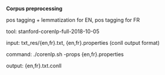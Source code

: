 **Corpus preprocessing**

pos tagging + lemmatization for EN, pos tagging for FR

tool: stanford-corenlp-full-2018-10-05

input: txt_res/{en,fr}.txt, {en,fr}.properties (conll output format)

command: ./corenlp.sh -props {en,fr}.properties

output: {en,fr}.txt.conll
